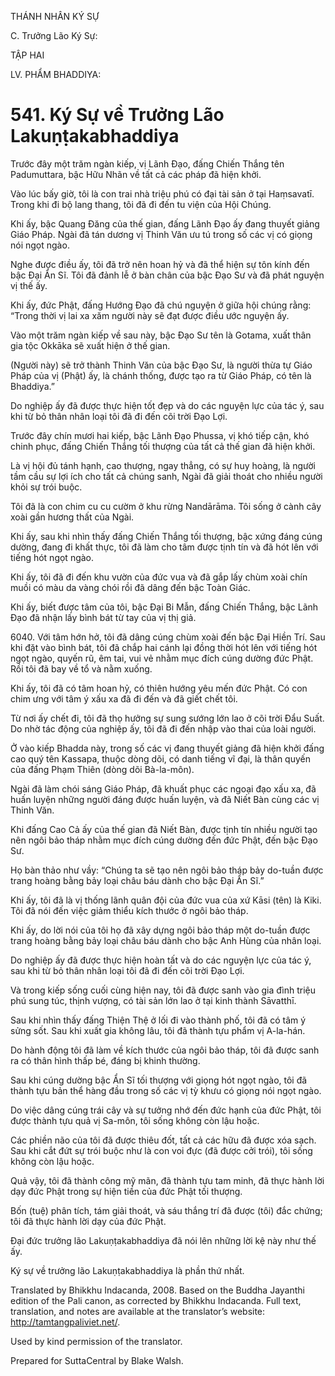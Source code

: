 THÁNH NHÂN KÝ SỰ

C. Trưởng Lão Ký Sự:

TẬP HAI

LV. PHẨM BHADDIYA:

# 541\. Ký Sự về Trưởng Lão Lakuṇṭakabhaddiya

Trước đây một trăm ngàn kiếp, vị Lãnh Đạo, đấng Chiến Thắng tên Padumuttara, bậc Hữu Nhãn về tất cả các pháp đã hiện khởi.

Vào lúc bấy giờ, tôi là con trai nhà triệu phú có đại tài sản ở tại Haṃsavatī. Trong khi đi bộ lang thang, tôi đã đi đến tu viện của Hội Chúng.

Khi ấy, bậc Quang Đăng của thế gian, đấng Lãnh Đạo ấy đang thuyết giảng Giáo Pháp. Ngài đã tán dương vị Thinh Văn ưu tú trong số các vị có giọng nói ngọt ngào.

Nghe được điều ấy, tôi đã trở nên hoan hỷ và đã thể hiện sự tôn kính đến bậc Đại Ẩn Sĩ. Tôi đã đảnh lễ ở bàn chân của bậc Đạo Sư và đã phát nguyện vị thế ấy.

Khi ấy, đức Phật, đấng Hướng Đạo đã chú nguyện ở giữa hội chúng rằng: “Trong thời vị lai xa xăm người này sẽ đạt được điều ước nguyện ấy.

Vào một trăm ngàn kiếp về sau này, bậc Đạo Sư tên là Gotama, xuất thân gia tộc Okkāka sẽ xuất hiện ở thế gian.

(Người này) sẽ trở thành Thinh Văn của bậc Đạo Sư, là người thừa tự Giáo Pháp của vị (Phật) ấy, là chánh thống, được tạo ra từ Giáo Pháp, có tên là Bhaddiya.”

Do nghiệp ấy đã được thực hiện tốt đẹp và do các nguyện lực của tác ý, sau khi từ bỏ thân nhân loại tôi đã đi đến cõi trời Đạo Lợi.

Trước đây chín mươi hai kiếp, bậc Lãnh Đạo Phussa, vị khó tiếp cận, khó chinh phục, đấng Chiến Thắng tối thượng của tất cả thế gian đã hiện khởi.

Là vị hội đủ tánh hạnh, cao thượng, ngay thẳng, có sự huy hoàng, là người tầm cầu sự lợi ích cho tất cả chúng sanh, Ngài đã giải thoát cho nhiều người khỏi sự trói buộc.

Tôi đã là con chim cu cu cườm ở khu rừng Nandārāma. Tôi sống ở cành cây xoài gần hương thất của Ngài.

Khi ấy, sau khi nhìn thấy đấng Chiến Thắng tối thượng, bậc xứng đáng cúng dường, đang đi khất thực, tôi đã làm cho tâm được tịnh tín và đã hót lên với tiếng hót ngọt ngào.

Khi ấy, tôi đã đi đến khu vườn của đức vua và đã gắp lấy chùm xoài chín muồi có màu da vàng chói rồi đã dâng đến bậc Toàn Giác.

Khi ấy, biết được tâm của tôi, bậc Đại Bi Mẫn, đấng Chiến Thắng, bậc Lãnh Đạo đã nhận lấy bình bát từ tay của vị thị giả.

6040\. Với tâm hớn hở, tôi đã dâng cúng chùm xoài đến bậc Đại Hiền Trí. Sau khi đặt vào bình bát, tôi đã chắp hai cánh lại đồng thời hót lên với tiếng hót ngọt ngào, quyến rũ, êm tai, vui vẻ nhằm mục đích cúng dường đức Phật. Rồi tôi đã bay về tổ và nằm xuống.

Khi ấy, tôi đã có tâm hoan hỷ, có thiên hướng yêu mến đức Phật. Có con chim ưng với tâm ý xấu xa đã đi đến và đã giết chết tôi.

Từ nơi ấy chết đi, tôi đã thọ hưởng sự sung sướng lớn lao ở cõi trời Đẩu Suất. Do nhờ tác động của nghiệp ấy, tôi đã đi đến nhập vào thai của loài người.

Ở vào kiếp Bhadda này, trong số các vị đang thuyết giảng đã hiện khởi đấng cao quý tên Kassapa, thuộc dòng dõi, có danh tiếng vĩ đại, là thân quyến của đấng Phạm Thiên (dòng dõi Bà-la-môn).

Ngài đã làm chói sáng Giáo Pháp, đã khuất phục các ngoại đạo xấu xa, đã huấn luyện những người đáng được huấn luyện, và đã Niết Bàn cùng các vị Thinh Văn.

Khi đấng Cao Cả ấy của thế gian đã Niết Bàn, được tịnh tín nhiều người tạo nên ngôi bảo tháp nhằm mục đích cúng dường đến đức Phật, đến bậc Đạo Sư.

Họ bàn thảo như vầy: “Chúng ta sẽ tạo nên ngôi bảo tháp bảy do-tuần được trang hoàng bằng bảy loại châu báu dành cho bậc Đại Ẩn Sĩ.”

Khi ấy, tôi đã là vị thống lãnh quân đội của đức vua của xứ Kāsi (tên) là Kiki. Tôi đã nói đến việc giảm thiểu kích thước ở ngôi bảo tháp.

Khi ấy, do lời nói của tôi họ đã xây dựng ngôi bảo tháp một do-tuần được trang hoàng bằng bảy loại châu báu dành cho bậc Anh Hùng của nhân loại.

Do nghiệp ấy đã được thực hiện hoàn tất và do các nguyện lực của tác ý, sau khi từ bỏ thân nhân loại tôi đã đi đến cõi trời Đạo Lợi.

Và trong kiếp sống cuối cùng hiện nay, tôi đã được sanh vào gia đình triệu phú sung túc, thịnh vượng, có tài sản lớn lao ở tại kinh thành Sāvatthī.

Sau khi nhìn thấy đấng Thiện Thệ ở lối đi vào thành phố, tôi đã có tâm ý sửng sốt. Sau khi xuất gia không lâu, tôi đã thành tựu phẩm vị A-la-hán.

Do hành động tôi đã làm về kích thước của ngôi bảo tháp, tôi đã được sanh ra có thân hình thấp bé, đáng bị khinh thường.

Sau khi cúng dường bậc Ẩn Sĩ tối thượng với giọng hót ngọt ngào, tôi đã thành tựu bản thể hàng đầu trong số các vị tỳ khưu có giọng nói ngọt ngào.

Do việc dâng cúng trái cây và sự tưởng nhớ đến đức hạnh của đức Phật, tôi được thành tựu quả vị Sa-môn, tôi sống không còn lậu hoặc.

Các phiền não của tôi đã được thiêu đốt, tất cả các hữu đã được xóa sạch. Sau khi cắt đứt sự trói buộc như là con voi đực (đã được cởi trói), tôi sống không còn lậu hoặc.

Quả vậy, tôi đã thành công mỹ mãn, đã thành tựu tam minh, đã thực hành lời dạy đức Phật trong sự hiện tiền của đức Phật tối thượng.

Bốn (tuệ) phân tích, tám giải thoát, và sáu thắng trí đã được (tôi) đắc chứng; tôi đã thực hành lời dạy của đức Phật.

Đại đức trưởng lão Lakuṇṭakabhaddiya đã nói lên những lời kệ này như thế ấy.

Ký sự về trưởng lão Lakuṇṭakabhaddiya là phần thứ nhất.

Translated by Bhikkhu Indacanda, 2008. Based on the Buddha Jayanthi edition of the Pali canon, as corrected by Bhikkhu Indacanda. Full text, translation, and notes are available at the translator’s website: http://tamtangpaliviet.net/.

Used by kind permission of the translator.

Prepared for SuttaCentral by Blake Walsh.